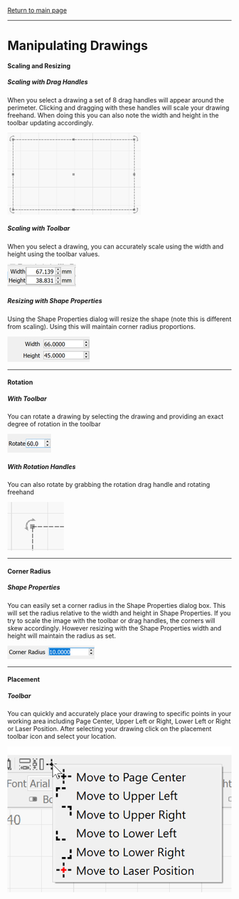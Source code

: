 [Return to main page](README.md)

----

# Manipulating Drawings

#### Scaling and Resizing

##### Scaling with Drag Handles

When you select a drawing a set of 8 drag handles will appear around the perimeter. Clicking and dragging with these handles will scale your drawing freehand. When doing this you can also note the width and height in the toolbar updating accordingly. 

![Scale with Drag Handles](/img/Scale-Drag-Handles.png)

##### Scaling with Toolbar

When you select a drawing, you can accurately scale using the width and height using the toolbar values.

![Toolbar Width Height](/img/Scale-Width-Height.png)

##### Resizing with Shape Properties

Using the Shape Properties dialog will resize the shape (note this is different from scaling). Using this will maintain corner radius proportions.

![Scale Shape Properties](/img/Scale-Shape-Properties.png)

-----------

#### Rotation

##### With Toolbar

You can rotate a drawing by selecting the drawing and providing an exact degree of rotation in the toolbar

![Rotate Toolbar](img/Rotate-Toolbar.png)

##### With Rotation Handles

You can also rotate by grabbing the rotation drag handle and rotating freehand

![Rotate Drag Handles](img/Rotate-Drag-Handle.png)

-------------------

#### Corner Radius

##### Shape Properties

You can easily set a corner radius in the Shape Properties dialog box. This will set the radius relative to the width and height in Shape Properties. If you try to scale the image with the toolbar or drag handles, the corners will skew accordingly. However resizing with the Shape Properties width and height will maintain the radius as set.

![Corner Radius](/img/Corner-Radius.png)

---------------

#### Placement

##### Toolbar

You can quickly and accurately place your drawing to specific points in your working area including Page Center, Upper Left or Right, Lower Left or Right or Laser Position. After selecting your drawing click on the placement toolbar icon and select your location.

![Image Placement](/img/Image-Placement.png)

